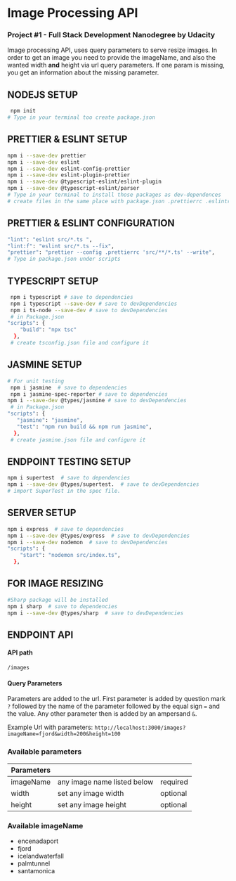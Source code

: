 # Image Processing API
### Project #1 - Full Stack Development Nanodegree by Udacity
Image processing API, uses query parameters to serve resize images.
In order to get an image you need to provide the imageName, and also the wanted width **and** height via url query parameters. 
If one param is missing, you get an information about the missing parameter.

## NODEJS SETUP
```bash
 npm init
# Type in your terminal too create package.json
```
## PRETTIER & ESLINT SETUP
```bash
npm i --save-dev prettier
npm i --save-dev eslint
npm i --save-dev eslint-config-prettier
npm i --save-dev eslint-plugin-prettier
npm i --save-dev @typescript-eslint/eslint-plugin
npm i --save-dev @typescript-eslint/parser
# Type in your terminal to install those packages as dev-dependences
# create files in the same place with package.json .prettierrc .eslintrc.js
```
## PRETTIER & ESLINT CONFIGURATION
```bash
"lint": "eslint src/*.ts ",
"lint:f": "eslint src/*.ts --fix",
"prettier": "prettier --config .prettierrc 'src/**/*.ts' --write",
# Type in package.json under scripts
```

## TYPESCRIPT SETUP
```bash
 npm i typescript # save to dependencies
 npm i typescript --save-dev # save to devDependencies
 npm i ts-node --save-dev # save to devDependencies
 # in Package.json 
"scripts": {
    "build": "npx tsc"
  },
 # create tsconfig.json file and configure it 
```

## JASMINE SETUP
```bash
# For unit testing 
 npm i jasmine  # save to dependencies
 npm i jasmine-spec-reporter # save to dependencies
npm i --save-dev @types/jasmine # save to devDependencies
 # in Package.json 
"scripts": {
   "jasmine": "jasmine",
   "test": "npm run build && npm run jasmine",
  },
 # create jasmine.json file and configure it 
```
## ENDPOINT TESTING SETUP
```bash
npm i supertest  # save to dependencies
npm i --save-dev @types/supertest.  # save to devDependencies
# import SuperTest in the spec file.
```

## SERVER SETUP
```bash
npm i express  # save to dependencies
npm i --save-dev @types/express  # save to devDependencies
npm i --save-dev nodemon  # save to devDependencies
"scripts": {
    "start": "nodemon src/index.ts",
  },
```
## FOR IMAGE RESIZING 
```bash
#Sharp package will be installed 
npm i sharp  # save to dependencies
npm i --save-dev @types/sharp  # save to devDependencies
```
## ENDPOINT API
#### API path
`/images`

#### Query Parameters
Parameters are added to the url. First parameter is added by question mark `?` followed by the name of the parameter followed by the equal sign `=` and the value.
Any other parameter then is added by an ampersand `&`.

Example Url with parameters:
`http://localhost:3000/images?imageName=fjord&width=200&height=100`

### Available parameters

| Parameters |  |  |
| ------------------ | ------------------ |  ------------------ |
| imageName | any image name listed below | required|
| width | set any image width | optional |
| height | set any image height | optional |

### Available imageName
- encenadaport
- fjord
- icelandwaterfall
- palmtunnel
- santamonica

